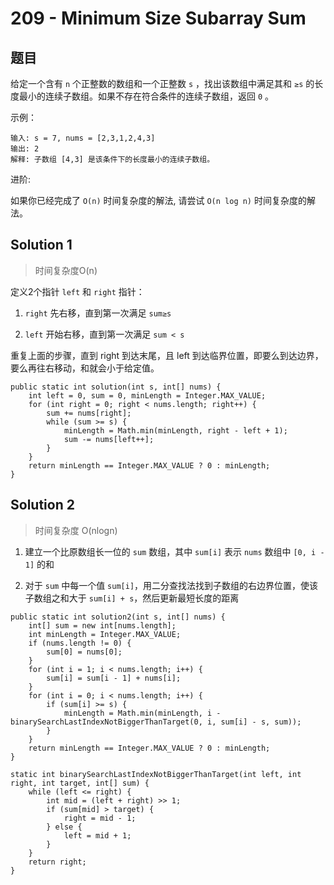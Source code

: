 # 209 - Minimum Size Subarray Sum

## 题目

给定一个含有 `n` 个正整数的数组和一个正整数 `s` ，找出该数组中满足其和 `≥s` 的长度最小的连续子数组。如果不存在符合条件的连续子数组，返回 `0` 。

示例：

```
输入: s = 7, nums = [2,3,1,2,4,3]
输出: 2
解释: 子数组 [4,3] 是该条件下的长度最小的连续子数组。
```

进阶:

如果你已经完成了 `O(n)` 时间复杂度的解法, 请尝试 `O(n log n)` 时间复杂度的解法。

## Solution 1

> 时间复杂度O(n)

定义2个指针 `left` 和 `right` 指针：

1. `right` 先右移，直到第一次满足 `sum≥s`

2. `left` 开始右移，直到第一次满足 `sum < s`

重复上面的步骤，直到 right 到达末尾，且 left 到达临界位置，即要么到达边界，要么再往右移动，和就会小于给定值。

```
public static int solution(int s, int[] nums) {
    int left = 0, sum = 0, minLength = Integer.MAX_VALUE;
    for (int right = 0; right < nums.length; right++) {
        sum += nums[right];
        while (sum >= s) {
            minLength = Math.min(minLength, right - left + 1);
            sum -= nums[left++];
        }
    }
    return minLength == Integer.MAX_VALUE ? 0 : minLength;
}
```

## Solution 2

> 时间复杂度 O(nlogn)

1. 建立一个比原数组长一位的 `sum` 数组，其中 `sum[i]` 表示 `nums` 数组中 `[0, i - 1]` 的和

2. 对于 `sum` 中每一个值 `sum[i]`，用二分查找法找到子数组的右边界位置，使该子数组之和大于 `sum[i] + s`，然后更新最短长度的距离

```
public static int solution2(int s, int[] nums) {
    int[] sum = new int[nums.length];
    int minLength = Integer.MAX_VALUE;
    if (nums.length != 0) {
        sum[0] = nums[0];
    }
    for (int i = 1; i < nums.length; i++) {
        sum[i] = sum[i - 1] + nums[i];
    }
    for (int i = 0; i < nums.length; i++) {
        if (sum[i] >= s) {
            minLength = Math.min(minLength, i - binarySearchLastIndexNotBiggerThanTarget(0, i, sum[i] - s, sum));
        }
    }
    return minLength == Integer.MAX_VALUE ? 0 : minLength;
}

static int binarySearchLastIndexNotBiggerThanTarget(int left, int right, int target, int[] sum) {
    while (left <= right) {
        int mid = (left + right) >> 1;
        if (sum[mid] > target) {
            right = mid - 1;
        } else {
            left = mid + 1;
        }
    }
    return right;
}
```